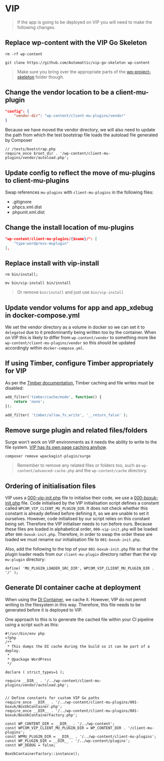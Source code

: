 # VIP

> If the app is going to be deployed on VIP you will need to make the following changes.

## Replace wp-content with the VIP Go Skeleton

`rm -rf wp-content`

`git clone https://github.com/Automattic/vip-go-skeleton wp-content`

> Make sure you bring over the appropriate parts of the [wp-project-skeleton](https://github.com/boxuk/wp-project-skeleton/tree/main/wp-content) folder though.

## Change the vendor location to be a client-mu-plugin

```json
"config": {
    "vendor-dir": "wp-content/client-mu-plugins/vendor"
}
```

Because we have moved the vendor directory, we will also need to update the path from which the test bootstrap file
loads the autoload file generated by Composer

```
// /tests/bootstrap.php
require_once $root_dir . '/wp-content/client-mu-plugins/vendor/autoload.php';
```

## Update config to reflect the move of mu-plugins to client-mu-plugins

Swap references `mu-plugins` with `client-mu-plugins` in the following files:
- .gitignore
- phpcs.xml.dist
- phpunit.xml.dist

## Change the install location of mu-plugins

```json
"wp-content/client-mu-plugins/{$name}/": [
    "type:wordpress-muplugin"
],
```

## Replace install with vip-install

`rm bin/install;`

`mv bin/vip-install bin/install`

> Or remove `bin/install` and just use `bin/vip-install`

## Update vendor volums for app and app_xdebug in docker-compose.yml

We set the vendor directory as a volume in docker so we can set it to `delegated` due to it predominantly being written too by the container. When on VIP this is  likely to differ from `wp-content/vendor` to something more like `wp-content/client-mu-plugins/vendor` so this should be updated accordingly within `docker-compose.yml`.

## If using Timber, configure Timber appropriately for VIP

As per the [Timber documentation](https://github.com/timber/timber/blob/75bb47223e32b787fd74e92f692f9fc34dec7e74/docs/guides/hosts-servers.md#wordpress-vip), Timber caching and file writes must be disabled:

```php
add_filter('timber/cache/mode', function() {
	return 'none';
});

add_filter( 'timber/allow_fs_write', '__return_false' );
```

## Remove surge plugin and related files/folders

Surge won't work on VIP environments as it needs the ability to write to the file system. [VIP has its own page caching anyhow](https://docs.wpvip.com/technical-references/caching/page-cache/).

`composer remove wpackagist-plugin/surge`

> Remember to remove any related files or folders too, such as `wp-content/advanced-cache.php` and the `wp-content/cache` directory.

## Ordering of initialisation files

VIP uses a [000-vip-init.php](https://github.com/Automattic/vip-go-mu-plugins/blob/master/000-vip-init.php) file to initialise
their code, we use a [000-boxuk-init.php](https://github.com/boxuk/wp-project-skeleton/blob/main/wp-content/mu-plugins/000-boxuk-init.php)
 file. Code initialised by the VIP initialisation script defines a constant called `WPCOM_VIP_CLIENT_MU_PLUGIN_DIR`. It
 does not check whether this constant is already defined before defining it, so we are unable to set it ourselves. However,
 code initialised by our script relies on this constant being set. Therefore the VIP initialiser needs to run before ours.
 Because these files are loaded in alphabetical order, `000-vip-init.php` will be loaded after `000-boxuk-init.php`. Therefore,
 in order to swap the order these are loaded we must rename our initialisation file to `001-boxuk-init.php`.

Also, add the following to the top of your `001-boxuk-init.php` file so that the plugin loader reads from our `client-mu-plugin`
 directory rather than the vip `mu-plugin` directory:

`define( 'MU_PLUGIN_LOADER_SRC_DIR', WPCOM_VIP_CLIENT_MU_PLUGIN_DIR . '/' );`

## Generate DI container cache at deployment

When using the [DI Container](https://github.com/boxuk/wp-project-skeleton/blob/main/wp-content/mu-plugins/000-boxuk/BoxUkContainer.php#L189-L209),
we cache it. However, VIP do not permit writing to the filesystem in this way. Therefore, this file needs to be generated
before it is deployed to VIP.

One approach to this is to generate the cached file within your CI pipeline using a script such as this:

```
#!/usr/bin/env php
<?php
/**
 * This dumps the DI cache during the build so it can be part of a deploy.
 *
 * @package WordPress
 */

declare ( strict_types=1 );

require __DIR__ . '/../wp-content/client-mu-plugins/vendor/autoload.php';


// Define constants for custom VIP Go paths
require_once __DIR__ . '/../wp-content/client-mu-plugins/001-boxuk/BoxUkContainer.php';
require_once __DIR__ . '/../wp-content/client-mu-plugins/001-boxuk/BoxUkContainerFactory.php';

const WP_CONTENT_DIR = __DIR__ . '/../wp-content';
const WPCOM_VIP_CLIENT_MU_PLUGIN_DIR = WP_CONTENT_DIR . '/client-mu-plugins';
const WPMU_PLUGIN_DIR = __DIR__ . '/../wp-content/client-mu-plugins';
const WP_PLUGIN_DIR = __DIR__ . '/../wp-content/plugins';
const WP_DEBUG = false;

BoxUkContainerFactory::instance();
```
